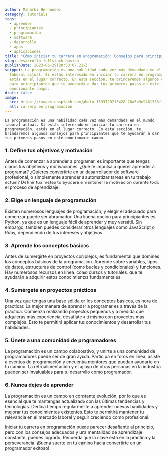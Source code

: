 ```yaml
---
author: Miharbi Hernandez
category: Tutorials
tags:
  - aprender
  - principiantes
  - programación
  - software
  - desarrollo
  - apps
  - aplicaciones
title: "Cómo iniciar tu carrera en programación: Consejos para principiantes"
slug: desarrollo-fullstack-basico
publishDate: 2023-06-29T20:53:07.225Z
snippet: La programación es una habilidad cada vez más demandada en el mundo
  laboral actual. Si estás interesado en iniciar tu carrera en programación,
  estás en el lugar correcto. En esta sección, te brindaremos algunos consejos
  para principiantes que te ayudarán a dar tus primeros pasos en este
  emocionante campo.
draft: false
image:
  src: https://images.unsplash.com/photo-1593720213428-28a5b9e94613?&fit=crop&w=430&h=240
  alt: carrera en programación
---
```

`La programación es una habilidad cada vez más demandada en el mundo laboral actual. Si estás interesado en iniciar tu carrera en programación, estás en el lugar correcto. En esta sección, te brindaremos algunos consejos para principiantes que te ayudarán a dar tus primeros pasos en este emocionante campo.`

### 1. Define tus objetivos y motivación

Antes de comenzar a aprender a programar, es importante que tengas claros tus objetivos y motivaciones. ¿Qué te impulsa a querer aprender a programar? ¿Quieres convertirte en un desarrollador de software profesional, o simplemente aprender a automatizar tareas en tu trabajo actual? Definir tus metas te ayudará a mantener la motivación durante todo el proceso de aprendizaje.

### 2. Elige un lenguaje de programación

Existen numerosos lenguajes de programación, y elegir el adecuado para comenzar puede ser abrumador. Una buena opción para principiantes es Python, ya que es un lenguaje fácil de aprender y muy versátil. Sin embargo, también puedes considerar otros lenguajes como JavaScript o Ruby, dependiendo de tus intereses y objetivos.

### 3. Aprende los conceptos básicos

Antes de sumergirte en proyectos complejos, es fundamental que domines los conceptos básicos de la programación. Aprende sobre variables, tipos de datos, estructuras de control (como bucles y condicionales) y funciones. Hay numerosos recursos en línea, como cursos y tutoriales, que te ayudarán a adquirir estos conocimientos fundamentales.

### 4. Sumérgete en proyectos prácticos

Una vez que tengas una base sólida en los conceptos básicos, es hora de practicar. La mejor manera de aprender a programar es a través de la práctica. Comienza realizando proyectos pequeños y a medida que adquieras más experiencia, desafíate a ti mismo con proyectos más complejos. Esto te permitirá aplicar tus conocimientos y desarrollar tus habilidades.

### 5. Únete a una comunidad de programadores

La programación es un campo colaborativo, y unirte a una comunidad de programadores puede ser de gran ayuda. Participa en foros en línea, asiste a eventos de programación y encuentra mentores que puedan ayudarte en tu camino. La retroalimentación y el apoyo de otras personas en la industria pueden ser invaluables para tu desarrollo como programador.

### 6. Nunca dejes de aprender

La programación es un campo en constante evolución, por lo que es esencial que te mantengas actualizado con las últimas tendencias y tecnologías. Dedica tiempo regularmente a aprender nuevas habilidades y mejorar tus conocimientos existentes. Esto te permitirá mantener tu relevancia en el mercado laboral y seguir creciendo como profesional.

Iniciar tu carrera en programación puede parecer desafiante al principio, pero con los consejos adecuados y una mentalidad de aprendizaje constante, puedes lograrlo. Recuerda que la clave está en la práctica y la perseverancia. ¡Buena suerte en tu camino hacia convertirte en un programador exitoso!